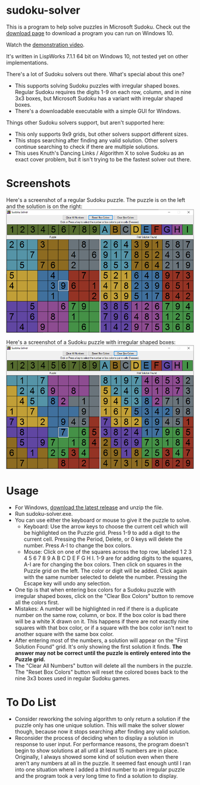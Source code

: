# sudoku-solver
This is a program to help solve puzzles in Microsoft Sudoku. Check out the
[download page](https://github.com/mchung94/sudoku-solver/releases)
to download a program you can run on Windows 10.

Watch the [demonstration video](https://youtu.be/fbYcz3zLgk8).

It's written in LispWorks 7.1.1 64 bit on Windows 10, not tested yet on other
implementations.

There's a lot of Sudoku solvers out there. What's special about this one?
- This supports solving Sudoku puzzles with irregular shaped boxes. Regular
  Sudoku requires the digits 1-9 on each row, column, and in nine 3x3 boxes,
  but Microsoft Sudoku has a variant with irregular shaped boxes.
- There's a downloadable executable with a simple GUI for Windows.

Things other Sudoku solvers support, but aren't supported here:
- This only supports 9x9 grids, but other solvers support different sizes.
- This stops searching after finding any valid solution. Other solvers continue
  searching to check if there are multiple solutions.
- This uses Knuth's Dancing Links / Algorithm X to solve Sudoku as an exact
  cover problem, but it isn't trying to be the fastest solver out there.

# Screenshots
Here's a screenshot of a regular Sudoku puzzle.  The puzzle is on the left and
the solution is on the right:
![Regular Sudoku Screenshot](screenshots/regular-screenshot.png)

Here's a screenshot of a Sudoku puzzle with irregular shaped boxes:
![Sudoku with Irregular Boxes Screenshot](screenshots/irregular-boxes-screenshot.png)

# Usage
- For Windows, [download the latest release](https://github.com/mchung94/sudoku-solver/releases) and unzip the file.
- Run sudoku-solver.exe.
- You can use either the keyboard or mouse to give it the puzzle to solve.
  - Keyboard: Use the arrow keys to choose the current cell which will be
    highlighted on the Puzzle grid. Press 1-9 to add a digit to the current
    cell. Pressing the Period, Delete, or 0 keys will delete the number. Press
    A-I to change the box colors.
  - Mouse: Click on one of the squares across the top row, labeled
    1 2 3 4 5 6 7 8 9 A B C D E F G H I.
    1-9 are for adding digits to the squares, A-I are for changing the box
    colors. Then click on squares in the Puzzle grid on the left. The color or
    digit will be added. Click again with the same number selected to delete
    the number. Pressing the Escape key will undo any selection.
- One tip is that when entering box colors for a Sudoku puzzle with irregular
  shaped boxes, click on the "Clear Box Colors" button to remove all the colors
  first.
- Mistakes: A number will be highlighted in red if there is a duplicate number
  on the same row, column, or box. If the box color is bad there will be a
  white X drawn on it. This happens if there are not exactly nine squares
  with that box color, or if a square with the box color isn't next to another
  square with the same box color.
- After entering most of the numbers, a solution will appear on the
  "First Solution Found" grid. It's only showing the first solution it finds.
  **The answer may not be correct until the puzzle is entirely entered into
  the Puzzle grid.**
- The "Clear All Numbers" button will delete all the numbers in the puzzle.
  The "Reset Box Colors" button will reset the colored boxes back to the nine
  3x3 boxes used in regular Sudoku games.

# To Do List
- Consider reworking the solving algorithm to only return a solution if the
  puzzle only has one unique solution. This will make the solver slower though,
  because now it stops searching after finding any valid solution.
- Reconsider the process of deciding when to display a solution in response to
  user input. For performance reasons, the program doesn't begin to show
  solutions at all until at least 15 numbers are in place. Originally, I always
  showed some kind of solution even when there aren't any numbers at all in the
  puzzle. It seemed fast enough until I ran into one situation where I added a
  third number to an irregular puzzle and the program took a very long time to
  find a solution to display.
